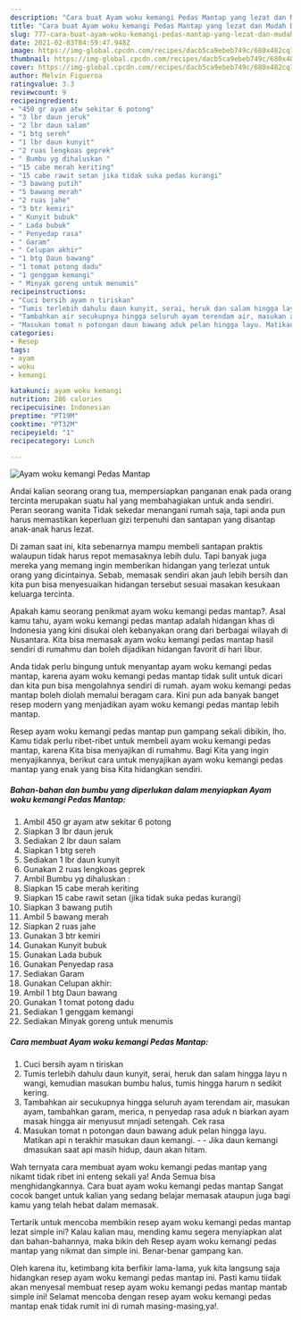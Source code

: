 ```yaml
---
description: "Cara buat Ayam woku kemangi Pedas Mantap yang lezat dan Mudah Dibuat"
title: "Cara buat Ayam woku kemangi Pedas Mantap yang lezat dan Mudah Dibuat"
slug: 777-cara-buat-ayam-woku-kemangi-pedas-mantap-yang-lezat-dan-mudah-dibuat
date: 2021-02-03T04:59:47.948Z
image: https://img-global.cpcdn.com/recipes/dacb5ca9ebeb749c/680x482cq70/ayam-woku-kemangi-pedas-mantap-foto-resep-utama.jpg
thumbnail: https://img-global.cpcdn.com/recipes/dacb5ca9ebeb749c/680x482cq70/ayam-woku-kemangi-pedas-mantap-foto-resep-utama.jpg
cover: https://img-global.cpcdn.com/recipes/dacb5ca9ebeb749c/680x482cq70/ayam-woku-kemangi-pedas-mantap-foto-resep-utama.jpg
author: Melvin Figueroa
ratingvalue: 3.3
reviewcount: 9
recipeingredient:
- "450 gr ayam atw sekitar 6 potong"
- "3 lbr daun jeruk"
- "2 lbr daun salam"
- "1 btg sereh"
- "1 lbr daun kunyit"
- "2 ruas lengkoas geprek"
- " Bumbu yg dihaluskan "
- "15 cabe merah keriting"
- "15 cabe rawit setan jika tidak suka pedas kurangi"
- "3 bawang putih"
- "5 bawang merah"
- "2 ruas jahe"
- "3 btr kemiri"
- " Kunyit bubuk"
- " Lada bubuk"
- " Penyedap rasa"
- " Garam"
- " Celupan akhir"
- "1 btg Daun bawang"
- "1 tomat potong dadu"
- "1 genggam kemangi"
- " Minyak goreng untuk menumis"
recipeinstructions:
- "Cuci bersih ayam n tiriskan"
- "Tumis terlebih dahulu daun kunyit, serai, heruk dan salam hingga layu n wangi, kemudian masukan bumbu halus, tumis hingga harum n sedikit kering."
- "Tambahkan air secukupnya hingga seluruh ayam terendam air, masukan ayam, tambahkan garam, merica, n penyedap rasa aduk n biarkan ayam masak hingga air menyusut mnjadi setengah. Cek rasa"
- "Masukan tomat n potongan daun bawang aduk pelan hingga layu. Matikan api n terakhir masukan daun kemangi.  Jika daun kemangi dmasukan saat api masih hidup, daun akan hitam."
categories:
- Resep
tags:
- ayam
- woku
- kemangi

katakunci: ayam woku kemangi 
nutrition: 286 calories
recipecuisine: Indonesian
preptime: "PT19M"
cooktime: "PT32M"
recipeyield: "1"
recipecategory: Lunch

---
```



![Ayam woku kemangi Pedas Mantap](https://img-global.cpcdn.com/recipes/dacb5ca9ebeb749c/680x482cq70/ayam-woku-kemangi-pedas-mantap-foto-resep-utama.jpg)

Andai kalian seorang orang tua, mempersiapkan panganan enak pada orang tercinta merupakan suatu hal yang membahagiakan untuk anda sendiri. Peran seorang  wanita Tidak sekedar menangani rumah saja, tapi anda pun harus memastikan keperluan gizi terpenuhi dan santapan yang disantap anak-anak harus lezat.

Di zaman  saat ini, kita sebenarnya mampu membeli santapan praktis walaupun tidak harus repot memasaknya lebih dulu. Tapi banyak juga mereka yang memang ingin memberikan hidangan yang terlezat untuk orang yang dicintainya. Sebab, memasak sendiri akan jauh lebih bersih dan kita pun bisa menyesuaikan hidangan tersebut sesuai masakan kesukaan keluarga tercinta. 



Apakah kamu seorang penikmat ayam woku kemangi pedas mantap?. Asal kamu tahu, ayam woku kemangi pedas mantap adalah hidangan khas di Indonesia yang kini disukai oleh kebanyakan orang dari berbagai wilayah di Nusantara. Kita bisa memasak ayam woku kemangi pedas mantap hasil sendiri di rumahmu dan boleh dijadikan hidangan favorit di hari libur.

Anda tidak perlu bingung untuk menyantap ayam woku kemangi pedas mantap, karena ayam woku kemangi pedas mantap tidak sulit untuk dicari dan kita pun bisa mengolahnya sendiri di rumah. ayam woku kemangi pedas mantap boleh diolah memalui beragam cara. Kini pun ada banyak banget resep modern yang menjadikan ayam woku kemangi pedas mantap lebih mantap.

Resep ayam woku kemangi pedas mantap pun gampang sekali dibikin, lho. Kamu tidak perlu ribet-ribet untuk membeli ayam woku kemangi pedas mantap, karena Kita bisa menyajikan di rumahmu. Bagi Kita yang ingin menyajikannya, berikut cara untuk menyajikan ayam woku kemangi pedas mantap yang enak yang bisa Kita hidangkan sendiri.

<!--inarticleads1-->

##### Bahan-bahan dan bumbu yang diperlukan dalam menyiapkan Ayam woku kemangi Pedas Mantap:

1. Ambil 450 gr ayam atw sekitar 6 potong
1. Siapkan 3 lbr daun jeruk
1. Sediakan 2 lbr daun salam
1. Siapkan 1 btg sereh
1. Sediakan 1 lbr daun kunyit
1. Gunakan 2 ruas lengkoas geprek
1. Ambil  Bumbu yg dihaluskan :
1. Siapkan 15 cabe merah keriting
1. Siapkan 15 cabe rawit setan (jika tidak suka pedas kurangi)
1. Siapkan 3 bawang putih
1. Ambil 5 bawang merah
1. Siapkan 2 ruas jahe
1. Gunakan 3 btr kemiri
1. Gunakan  Kunyit bubuk
1. Gunakan  Lada bubuk
1. Gunakan  Penyedap rasa
1. Sediakan  Garam
1. Gunakan  Celupan akhir:
1. Ambil 1 btg Daun bawang
1. Gunakan 1 tomat potong dadu
1. Sediakan 1 genggam kemangi
1. Sediakan  Minyak goreng untuk menumis




<!--inarticleads2-->

##### Cara membuat Ayam woku kemangi Pedas Mantap:

1. Cuci bersih ayam n tiriskan
1. Tumis terlebih dahulu daun kunyit, serai, heruk dan salam hingga layu n wangi, kemudian masukan bumbu halus, tumis hingga harum n sedikit kering.
1. Tambahkan air secukupnya hingga seluruh ayam terendam air, masukan ayam, tambahkan garam, merica, n penyedap rasa aduk n biarkan ayam masak hingga air menyusut mnjadi setengah. Cek rasa
1. Masukan tomat n potongan daun bawang aduk pelan hingga layu. Matikan api n terakhir masukan daun kemangi. -  - Jika daun kemangi dmasukan saat api masih hidup, daun akan hitam.




Wah ternyata cara membuat ayam woku kemangi pedas mantap yang nikamt tidak ribet ini enteng sekali ya! Anda Semua bisa menghidangkannya. Cara buat ayam woku kemangi pedas mantap Sangat cocok banget untuk kalian yang sedang belajar memasak ataupun juga bagi kamu yang telah hebat dalam memasak.

Tertarik untuk mencoba membikin resep ayam woku kemangi pedas mantap lezat simple ini? Kalau kalian mau, mending kamu segera menyiapkan alat dan bahan-bahannya, maka bikin deh Resep ayam woku kemangi pedas mantap yang nikmat dan simple ini. Benar-benar gampang kan. 

Oleh karena itu, ketimbang kita berfikir lama-lama, yuk kita langsung saja hidangkan resep ayam woku kemangi pedas mantap ini. Pasti kamu tiidak akan menyesal membuat resep ayam woku kemangi pedas mantap mantab simple ini! Selamat mencoba dengan resep ayam woku kemangi pedas mantap enak tidak rumit ini di rumah masing-masing,ya!.

